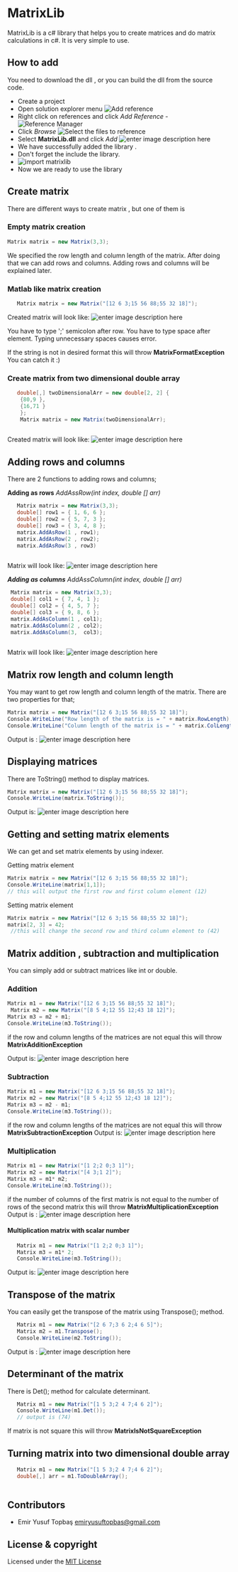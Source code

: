 # MatrixLib
MatrixLib is a c# library that helps you to create matrices and do matrix calculations in c#. It is very simple to use.

## How to add 
You need to download the dll , or you can build the dll from the source code.

 - Create a project 
 - Open solution explorer menu
 ![Add reference](https://user-images.githubusercontent.com/58172827/76756158-3f1f6980-6796-11ea-84b7-ddd2127e99b4.png)
 - Right click on references and click *Add Reference*
 -![Reference Manager](https://user-images.githubusercontent.com/58172827/76756231-64ac7300-6796-11ea-9887-e102eece8819.png)
 - Click *Browse*
![Select the files to reference](https://user-images.githubusercontent.com/58172827/76756312-7f7ee780-6796-11ea-9156-e3c879de62d8.png)
 - Select **MatrixLib.dll** and click *Add*
 ![enter image description here](https://user-images.githubusercontent.com/58172827/76756371-98879880-6796-11ea-9b0a-52177fc729a2.png)
 - We have successfully added the library .
 - Don't forget the include the library.
 - ![import matrixlib](https://user-images.githubusercontent.com/58172827/76756411-ac32ff00-6796-11ea-8688-ac695338581b.png)
 - Now we are ready to use the library

## Create matrix

There are different ways to create matrix , but one of them is 
### Empty matrix creation
   ```csharp
   Matrix matrix = new Matrix(3,3);
```
We specified the row length and column length of the matrix. 
After doing that we can add rows and columns. Adding rows and columns will be explained later.
### Matlab like matrix creation
```csharp
   Matrix matrix = new Matrix("[12 6 3;15 56 88;55 32 18]");
```
Created matrix will look like:
![enter image description here](https://user-images.githubusercontent.com/58172827/76756497-da184380-6796-11ea-8fb2-9cd84e65f248.png)

You have to type ';' semicolon after row.
You have to type space after element.
Typing unnecessary spaces causes error.

If the string is not in desired format this will throw **MatrixFormatException**
You can catch it :)

### Create matrix from two dimensional double array
```csharp
   double[,] twoDimensionalArr = new double[2, 2] {
    {80,9 },
    {16,71 }
    };
    Matrix matrix = new Matrix(twoDimensionalArr);
    
```
Created matrix will look like:
![enter image description here](https://user-images.githubusercontent.com/58172827/76756562-f916d580-6796-11ea-880a-3785b4226b7b.png)

## Adding rows and columns

There are 2 functions to adding rows and columns;

**Adding as rows**
*AddAssRow(int index, double [] arr)*

```csharp
   Matrix matrix = new Matrix(3,3);
   double[] row1 = { 1, 6, 6 };
   double[] row2 = { 5, 7, 3 };
   double[] row3 = { 3, 4, 8 };
   matrix.AddAsRow(1 , row1);
   matrix.AddAsRow(2 , row2);
   matrix.AddAsRow(3 , row3)
    
```
Matrix will look like:
![enter image description here](https://user-images.githubusercontent.com/58172827/76756645-2a8fa100-6797-11ea-96e3-19414d14425f.png)

***Adding as columns***
*AddAssColumn(int index, double [] arr)*
```csharp
 Matrix matrix = new Matrix(3,3);
 double[] col1 = { 7, 4, 1 };
 double[] col2 = { 4, 5, 7 };
 double[] col3 = { 9, 8, 6 };
 matrix.AddAsColumn(1 , col1);
 matrix.AddAsColumn(2 , col2);
 matrix.AddAsColumn(3,  col3);
    
```
Matrix will look like:
![enter image description here](https://user-images.githubusercontent.com/58172827/76756702-45621580-6797-11ea-8763-0a05a691402d.png)

## Matrix row length and column length
You may want to get row length and column length of the matrix.
There are two properties for that;
```csharp
Matrix matrix = new Matrix("[12 6 3;15 56 88;55 32 18]");
Console.WriteLine("Row length of the matrix is = " + matrix.RowLength);
Console.WriteLine("Column length of the matrix is = " + matrix.ColLength);  
```
Output is : 
![enter image description here](https://user-images.githubusercontent.com/58172827/76756758-5f9bf380-6797-11ea-9e54-9c30eea3ef8b.png)

## Displaying matrices
There are ToString() method to display matrices.
```csharp
Matrix matrix = new Matrix("[12 6 3;15 56 88;55 32 18]");
Console.WriteLine(matrix.ToString());
```
Output is:
![enter image description here](https://user-images.githubusercontent.com/58172827/76756801-78a4a480-6797-11ea-998c-ca24075747d5.png)

## Getting and setting matrix elements
We can get and set matrix elements by using indexer.

Getting matrix element

```csharp
Matrix matrix = new Matrix("[12 6 3;15 56 88;55 32 18]");
Console.WriteLine(matrix[1,1]);
// this will output the first row and first column element (12)
```
Setting matrix element
```csharp
Matrix matrix = new Matrix("[12 6 3;15 56 88;55 32 18]");
matrix[2, 3] = 42;
 //this will change the second row and third column element to (42)
```

## Matrix addition , subtraction and multiplication

You can simply add or subtract matrices like int or double.
### Addition
```csharp
Matrix m1 = new Matrix("[12 6 3;15 56 88;55 32 18]");
 Matrix m2 = new Matrix("[8 5 4;12 55 12;43 18 12]");
Matrix m3 = m2 + m1;
Console.WriteLine(m3.ToString());
```
if the row and column lengths of the matrices are not equal this will throw **MatrixAdditionException**

Output is:
![enter image description here](https://user-images.githubusercontent.com/58172827/76756855-970aa000-6797-11ea-8334-efeda21679b8.png)
### Subtraction
```csharp
Matrix m1 = new Matrix("[12 6 3;15 56 88;55 32 18]");
Matrix m2 = new Matrix("[8 5 4;12 55 12;43 18 12]");
Matrix m3 = m2 - m1;
Console.WriteLine(m3.ToString());
```
if the row and column lengths of the matrices are not equal this will throw **MatrixSubtractionException**
Output is:
![enter image description here](https://user-images.githubusercontent.com/58172827/76756921-b43f6e80-6797-11ea-894b-b058cf886354.png)
### Multiplication
```csharp
Matrix m1 = new Matrix("[1 2;2 0;3 1]");
Matrix m2 = new Matrix("[4 3;1 2]");
Matrix m3 = m1* m2;
Console.WriteLine(m3.ToString());
```
if the number of columns of the first matrix is ​​not equal to the number of rows of the second matrix this will throw **MatrixMultiplicationException**
Output is :
![enter image description here](https://user-images.githubusercontent.com/58172827/76757013-db963b80-6797-11ea-8977-fd666616b473.png)
#### Multiplication matrix with scalar number
```csharp
   Matrix m1 = new Matrix("[1 2;2 0;3 1]");
   Matrix m3 = m1* 2;
   Console.WriteLine(m3.ToString());
```
Output is:
![enter image description here](https://user-images.githubusercontent.com/58172827/76757052-f5378300-6797-11ea-80b5-f122ed1b4014.png)

## Transpose of the matrix

You can easily get the transpose of the matrix using Transpose(); method.
```csharp
   Matrix m1 = new Matrix("[2 6 7;3 6 2;4 6 5]");
   Matrix m2 = m1.Transpose();
   Console.WriteLine(m2.ToString());
```
Output is :
![enter image description here](https://user-images.githubusercontent.com/58172827/76757241-50697580-6798-11ea-9552-4b80039a999e.png)
## Determinant of the matrix
There is Det(); method for calculate determinant.
```csharp
   Matrix m1 = new Matrix("[1 5 3;2 4 7;4 6 2]");          
   Console.WriteLine(m1.Det());
   // output is (74)
```
If matrix is not square this will throw **MatrixIsNotSquareException**
## Turning matrix into two dimensional double array

```csharp
   Matrix m1 = new Matrix("[1 5 3;2 4 7;4 6 2]");
   double[,] arr = m1.ToDoubleArray();
   
```
## Contributors

 - Emir Yusuf Topbaş <emiryusuftopbas@gmail.com>
## License & copyright
Licensed under the [MIT License](LICENSE)

